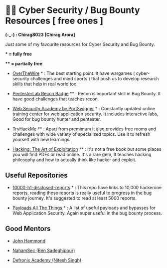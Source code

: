# 👴🏻 Cyber Security / Bug Bounty Resources [ free ones ] 
**(-_-) : Chirag8023 [Chirag Arora]**

Just some of my favourite resources for Cyber Security and Bug Bounty.


**\* = fully free**

**\*\* = partially free**


- [OverTheWire](https://overthewire.org/wargames) * : The best starting point. It have wargames ( cyber-security challenges and mind sports ) that push us to develop research skills that help in real world too.

- [PentesterLab Recon Badge](https://pentesterlab.com/badges/recon) ** : Recon is important skill in Bug Bounty. It have good challenges that teaches recon. 

- [Web Security Academy by PortSwigger](https://portswigger.net/web-security) * : Constantly updated online training center for web application security. It includes interactive labs, Good for bug bounty hunter and pentester. 

- [TryHackMe](https://tryhackme.com) ** : Apart from premimum it also provides free rooms and challenges with wide variety of specialized topics. Use it to refresh yourself with new learnings.

- [Hacking: The Art of Exploitation](https://archive.org/details/hackingtheartofexploitation_202003) ** : It's not a free book but some places you will find PDFs or read online. It's a rare gem, It teaches hacking philosophy and how to actually think like hacker and exploit. 

## Useful Repositories

- [10000-h1-disclosed-reports](https://github.com/shreyaschavhan/10000-h1-disclosed-reports) * : This repo have links to 10,000 hackerone reports, reading these reports is really useful to progress in the bug bounty journey. It's suggested to read at least 5000 reports.

- [Payloads All The Things](https://github.com/swisskyrepo/PayloadsAllTheThings) * : A list of useful payloads and bypasses for Web Application Security. Again super useful in the bug bounty process.

## Good Mentors

- [John Hammond](https://www.youtube.com/@_JohnHammond)

- [NahamSec (Ben Sadeghipour)](https://www.youtube.com/@NahamSec)

- [Defronix Academy (Nitesh Singh)](https://www.youtube.com/playlist?list=PLOJR6EhNalnu7hgxu7QhA9GrF9i23JX9A)
